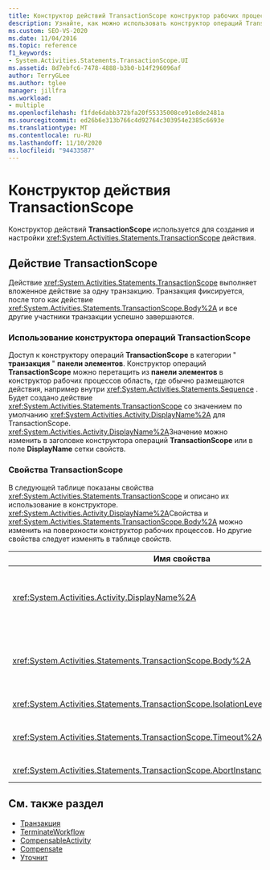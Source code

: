```yaml
---
title: Конструктор действий TransactionScope конструктор рабочих процессов
description: Узнайте, как можно использовать конструктор операций TransactionScope для создания и настройки действия TransactionScope.
ms.custom: SEO-VS-2020
ms.date: 11/04/2016
ms.topic: reference
f1_keywords:
- System.Activities.Statements.TransactionScope.UI
ms.assetid: 8d7ebfc6-7478-4888-b3b0-b14f296096af
author: TerryGLee
ms.author: tglee
manager: jillfra
ms.workload:
- multiple
ms.openlocfilehash: f1fde6dabb372bfa20f55335008ce91e8de2481a
ms.sourcegitcommit: ed26b6e313b766c4d92764c303954e2385c6693e
ms.translationtype: MT
ms.contentlocale: ru-RU
ms.lasthandoff: 11/10/2020
ms.locfileid: "94433587"
---
```

# <a name="transactionscope-activity-designer"></a>Конструктор действия TransactionScope

Конструктор действий **TransactionScope** используется для создания и настройки <xref:System.Activities.Statements.TransactionScope> действия.

## <a name="the-transactionscope-activity"></a>Действие TransactionScope

Действие <xref:System.Activities.Statements.TransactionScope> выполняет вложенное действие за одну транзакцию. Транзакция фиксируется, после того как действие <xref:System.Activities.Statements.TransactionScope.Body%2A> и все другие участники транзакции успешно завершаются.

### <a name="using-the-transactionscope-activity-designer"></a>Использование конструктора операций TransactionScope

Доступ к конструктору операций **TransactionScope** в категории " **транзакция** " **панели элементов**. Конструктор операций **TransactionScope** можно перетащить из **панели элементов** в конструктор рабочих процессов область, где обычно размещаются действия, например внутри <xref:System.Activities.Statements.Sequence> . Будет создано действие <xref:System.Activities.Statements.TransactionScope> со значением по умолчанию <xref:System.Activities.Activity.DisplayName%2A> для TransactionScope. <xref:System.Activities.Activity.DisplayName%2A>Значение можно изменить в заголовке конструктора операций **TransactionScope** или в поле **DisplayName** сетки свойств.

### <a name="the-transactionscope-properties"></a>Свойства TransactionScope

В следующей таблице показаны свойства <xref:System.Activities.Statements.TransactionScope> и описано их использование в конструкторе. <xref:System.Activities.Activity.DisplayName%2A>Свойства и <xref:System.Activities.Statements.TransactionScope.Body%2A> можно изменить на поверхности конструктор рабочих процессов. Но другие свойства следует изменять в таблице свойств.

|Имя свойства|Обязательно|Использование|
|-|--------------|-|
|<xref:System.Activities.Activity.DisplayName%2A>|Неверно|Необязательное понятное имя действия <xref:System.Activities.Statements.TransactionScope>. По умолчанию выбрано значение TransactionScope. Несмотря на то, что значение <xref:System.Activities.Activity.DisplayName%2A> не является обязательным, его все же лучше использовать.|
|<xref:System.Activities.Statements.TransactionScope.Body%2A>|Верно|Указывает действие, которое следует выполнить за одну транзакцию. Чтобы добавить <xref:System.Activities.Statements.TransactionScope.Body%2A> действие, перетащите действие из **области элементов** в поле **текст** в конструкторе операций **TransactionScope** с текстом подсказки "перетащите действие сюда".|
|<xref:System.Activities.Statements.TransactionScope.IsolationLevel%2A>|Верно|Задает <xref:System.Transactions.IsolationLevel> для объекта <xref:System.Activities.Statements.TransactionScope>.|
|<xref:System.Activities.Statements.TransactionScope.Timeout%2A>|Неверно|Задает интервал времени (в формате 00:00:00, что означает часы:минуты:секунды), в течение которого транзакция должна завершиться. Значение по умолчанию - 1 минута (00:01:00).|
|<xref:System.Activities.Statements.TransactionScope.AbortInstanceOnTransactionFailure*>|Верно|Задает значение, которое указывает, следует ли прерывать рабочий процесс, если прервана транзакция.|

## <a name="see-also"></a>См. также раздел

- [Транзакция](../workflow-designer/transaction-activity-designers.md)
- [TerminateWorkflow](../workflow-designer/terminateworkflow-activity-designer.md)
- [CompensableActivity](../workflow-designer/compensableactivity-activity-designer.md)
- [Compensate](../workflow-designer/compensate-activity-designer.md)
- [Уточнит](../workflow-designer/confirm-activity-designer.md)
